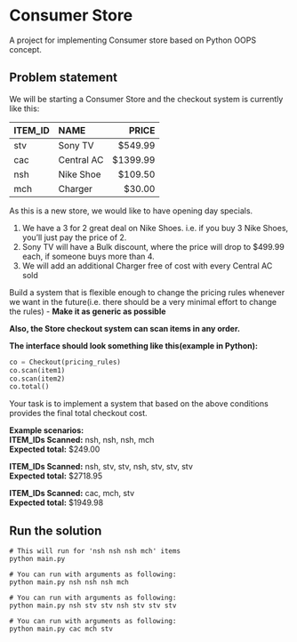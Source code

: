 # Consumer Store

A project for implementing Consumer store based on Python OOPS concept.

## Problem statement

We will be starting a Consumer Store and the checkout system is currently like this:

| ITEM_ID | NAME       |    PRICE |
| :------ | :--------- | -------: |
| stv     | Sony TV    |  $549.99 |
| cac     | Central AC | $1399.99 |
| nsh     | Nike Shoe  |  $109.50 |
| mch     | Charger    |   $30.00 |

As this is a new store, we would like to have opening day specials.

1. We have a 3 for 2 great deal on Nike Shoes. i.e. if you buy 3 Nike Shoes, you’ll just pay the price of 2.
2. Sony TV will have a Bulk discount, where the price will drop to $499.99 each, if someone buys more
   than 4.
3. We will add an additional Charger free of cost with every Central AC sold

Build a system that is flexible enough to change the pricing rules whenever we want in the future(i.e. there should be a very minimal effort to change the rules) - **Make it as generic as possible**

**Also, the Store checkout system can scan items in any order.**

**The interface should look something like this(example in Python):**

```python
co = Checkout(pricing_rules)
co.scan(item1)
co.scan(item2)
co.total()
```

Your task is to implement a system that based on the above conditions provides the final total checkout cost.

**Example scenarios:**  
**ITEM_IDs Scanned:** nsh, nsh, nsh, mch  
**Expected total:** $249.00

**ITEM_IDs Scanned:** nsh, stv, stv, nsh, stv, stv, stv  
**Expected total:** $2718.95

**ITEM_IDs Scanned:** cac, mch, stv  
**Expected total:** $1949.98

## Run the solution

```shell
# This will run for 'nsh nsh nsh mch' items
python main.py
```

```shell
# You can run with arguments as following:
python main.py nsh nsh nsh mch
```

```shell
# You can run with arguments as following:
python main.py nsh stv stv nsh stv stv stv
```

```shell
# You can run with arguments as following:
python main.py cac mch stv
```
